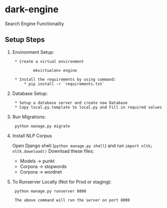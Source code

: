 # dark-engine
Search Engine Functionality


Setup Steps
-----------


1. Environment Setup:

        * Create a virtual environment

                mkvirtualenv engine

        * Install the requirements by using command:
            * pip install -r `requirements.txt`

1. Database Setup:

        * Setup a database server and create new Database
        * Copy local.py.template to local.py and Fill in required values

1. Run Migrations:

        python manage.py migrate

1. Install NLP Corpus

    Open Django shell (`python manage.py shell`) and run `import nltk; nltk.download()`
    Download these files:
    * Models -> punkt
    * Corpora -> stopwords
    * Corpora -> wordnet

1. To Runserver Locally (Not for Prod or staging):

        python manage.py runserver 8000

        The above command will run the server on port 8000
